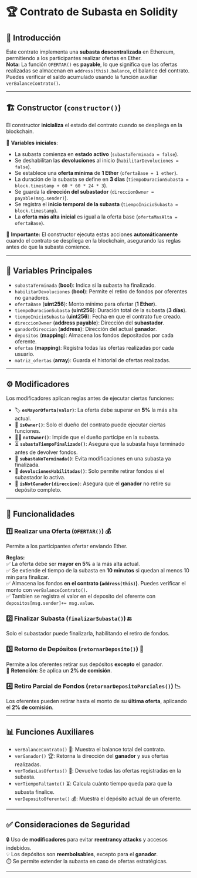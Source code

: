 # 🏆 Contrato de Subasta en Solidity

## 📜 Introducción  

Este contrato implementa una **subasta descentralizada** en Ethereum, permitiendo a los participantes realizar ofertas en Ether.  
**Nota:** La función `OFERTAR()` es **payable**, lo que significa que las ofertas realizadas se almacenan en `address(this).balance`, el balance del contrato. Puedes verificar el saldo acumulado usando la función auxiliar `verBalanceContrato()`.  

---

## 🏗️ Constructor (`constructor()`)  

El constructor **inicializa** el estado del contrato cuando se despliega en la blockchain.  

🔹 **Variables iniciales**:
- La subasta comienza en **estado activo** (`subastaTerminada = false`).
- Se deshabilitan las **devoluciones** al inicio (`habilitarDevoluciones = false`).
- Se establece una **oferta mínima** de **1 Ether** (`ofertaBase = 1 ether`).
- La duración de la subasta se define en **3 días** (`tiempoDuracionSubasta = block.timestamp + 60 * 60 * 24 * 3`).
- Se guarda la **dirección del subastador** (`direccionOwner = payable(msg.sender)`).
- Se registra el **inicio temporal de la subasta** (`tiempoInicioSubasta = block.timestamp`).
- La **oferta más alta inicial** es igual a la oferta base (`ofertaMasAlta = ofertaBase`).

📌 **Importante:** El constructor ejecuta estas acciones **automáticamente** cuando el contrato se despliega en la blockchain, asegurando las reglas antes de que la subasta comience.

---

## 🔑 Variables Principales  

- `subastaTerminada` (**bool**): Indica si la subasta ha finalizado.  
- `habilitarDevoluciones` (**bool**): Permite el retiro de fondos por oferentes no ganadores.  
- `ofertaBase` (**uint256**): Monto mínimo para ofertar (**1 Ether**).  
- `tiempoDuracionSubasta` (**uint256**): Duración total de la subasta (**3 días**).  
- `tiempoInicioSubasta` (**uint256**): Fecha en que el contrato fue creado.  
- `direccionOwner` (**address payable**): Dirección del **subastador**.  
- `ganadorDireccion` (**address**): Dirección del actual **ganador**.  
- `depositos` (**mapping**): Almacena los fondos depositados por cada oferente.  
- `ofertas` (**mapping**): Registra todas las ofertas realizadas por cada usuario.  
- `matriz_ofertas` (**array**): Guarda el historial de ofertas realizadas.  

---

## ⚙️ Modificadores  

Los modificadores aplican reglas antes de ejecutar ciertas funciones:  

- 🏷️ **`esMayorOferta(valor)`**: La oferta debe superar en **5%** la más alta actual.  
- 👑 **`isOwner()`**: Solo el dueño del contrato puede ejecutar ciertas funciones.  
- 🙅‍♂️ **`notOwner()`**: Impide que el dueño participe en la subasta.  
- ⏳ **`subastaTiempoFinalizado()`**: Asegura que la subasta haya terminado antes de devolver fondos.  
- 🚫 **`subastaNoTerminada()`**: Evita modificaciones en una subasta ya finalizada.  
- 💸 **`devolucionesHabilitadas()`**: Solo permite retirar fondos si el subastador lo activa.  
- 🚷 **`isNotGanador(direccion)`**: Asegura que el **ganador** no retire su depósito completo.  

---

## 🚀 Funcionalidades  

### 1️⃣ **Realizar una Oferta (`OFERTAR()`)** 💰  
Permite a los participantes ofertar enviando Ether.  

**Reglas:**  
✅ La oferta debe ser **mayor en 5%** a la más alta actual.  
✅ Se extiende el tiempo de la subasta en **10 minutos** si quedan al menos 10 min para finalizar.  
✅ Almacena los fondos **en el contrato (`address(this)`)**. Puedes verificar el monto con `verBalanceContrato()`.  
✅ Tambien se registra el valor en el deposito del oferente con `depositos[msg.sender]+= msg.value`.  

### 2️⃣ **Finalizar Subasta (`finalizarSubasta()`)** 🔚  
Solo el subastador puede finalizarla, habilitando el retiro de fondos.  

### 3️⃣ **Retorno de Depósitos (`retornarDeposito()`)** 💸  
Permite a los oferentes retirar sus depósitos **excepto** el ganador.  
📌 **Retención:** Se aplica un **2% de comisión**.  

### 4️⃣ **Retiro Parcial de Fondos (`retornarDepositoParciales()`)** 📉  
Los oferentes pueden retirar hasta el monto de su **última oferta**, aplicando el **2% de comisión**.  

---

## 📊 Funciones Auxiliares  
- `verBalanceContrato()` 🏦: Muestra el balance total del contrato.  
- `verGanador()` 🏆: Retorna la dirección del **ganador** y sus ofertas realizadas.  
- `verTodasLasOfertas()` 📜: Devuelve todas las ofertas registradas en la subasta.  
- `verTiempoFaltante()` ⏳: Calcula cuánto tiempo queda para que la subasta finalice.  
- `verDepositoOferente()` 💰: Muestra el depósito actual de un oferente.  

---

## ✅ Consideraciones de Seguridad  

🔒 Uso de **modificadores** para evitar **reentrancy attacks** y accesos indebidos.  
💡 Los depósitos son **reembolsables**, excepto para el **ganador**.  
⏱️ Se permite extender la subasta en caso de ofertas estratégicas.  

---

